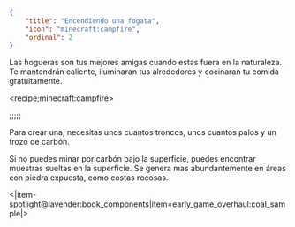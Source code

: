 ```json
{
	"title": "Encendiendo una fogata",
	"icon": "minecraft:campfire",
	"ordinal": 2
}
```

Las hogueras son tus mejores amigas cuando estas fuera en la naturaleza. Te mantendrán caliente, iluminaran tus alrededores y cocinaran tu comida gratuitamente.

<recipe;minecraft:campfire>

;;;;;

Para crear una, necesitas unos cuantos troncos, unos cuantos palos y un trozo de carbón.


Si no puedes minar por carbón bajo la superficie, puedes encontrar muestras sueltas en la superficie. Se genera mas abundantemente en áreas con piedra expuesta, como costas rocosas.

<|item-spotlight@lavender:book_components|item=early_game_overhaul:coal_sample|>